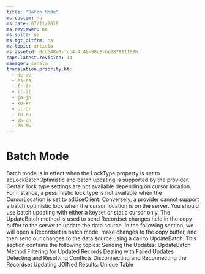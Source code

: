 ```yaml
---
title: "Batch Mode"
ms.custom: na
ms.date: 07/11/2016
ms.reviewer: na
ms.suite: na
ms.tgt_pltfrm: na
ms.topic: article
ms.assetid: 0cb548e0-fcb4-4c49-98c8-be287911f826
caps.latest.revision: 14
manager: sonalm
translation.priority.ht: 
  - de-de
  - es-es
  - fr-fr
  - it-it
  - ja-jp
  - ko-kr
  - pt-br
  - ru-ru
  - zh-cn
  - zh-tw
---
```

# Batch Mode
<?xml version="1.0" encoding="utf-8"?>
<developerConceptualDocument xmlns="http://ddue.schemas.microsoft.com/authoring/2003/5" xmlns:xlink="http://www.w3.org/1999/xlink" xmlns:xsi="http://www.w3.org/2001/XMLSchema-instance" xsi:schemaLocation="http://ddue.schemas.microsoft.com/authoring/2003/5 http://dduestorage.blob.core.windows.net/ddueschema/developer.xsd">
  <introduction>
    <para>Batch mode is in effect when the <legacyBold>LockType</legacyBold> property is set to <legacyBold>adLockBatchOptimistic</legacyBold> and batch updating is supported by the provider. Certain lock type settings are not available depending on cursor location. For instance, a pessimistic lock type is not available when the <legacyBold>CursorLocation</legacyBold> is set to <legacyBold>adUseClient</legacyBold>. Conversely, a provider cannot support a batch optimistic lock when the cursor location is on the server. You should use batch updating with either a keyset or static cursor only.</para>
    <para>The <legacyBold>UpdateBatch</legacyBold> method is used to send <legacyBold>Recordset</legacyBold> changes held in the copy buffer to the server to update the data source. In the following section, we will open a <legacyBold>Recordset</legacyBold> in batch mode, make changes to the copy buffer, and then send our changes to the data source using a call to <legacyBold>UpdateBatch</legacyBold>.</para>
    <para>This section contains the following topics:</para>
    <list class="bullet">
      <listItem>
        <para>
          <link xlink:href="87123797-831f-48e0-94b5-f669f9ca194a">Sending the Updates: UpdateBatch Method</link>
        </para>
      </listItem>
      <listItem>
        <para>
          <link xlink:href="4a798921-d7bb-47c9-a252-550fd9463ec9">Filtering for Updated Records</link> </para>
      </listItem>
      <listItem>
        <para>
          <link xlink:href="299c37bd-19ff-4261-8571-b9665687e075">Dealing with Failed Updates</link> </para>
      </listItem>
      <listItem>
        <para>
          <link xlink:href="b28fdd26-c1a4-40ce-a700-2b0c9d201514">Detecting and Resolving Conflicts</link>
        </para>
      </listItem>
      <listItem>
        <para>
          <link xlink:href="c5134af7-81d6-4de4-9fd1-cfe29973545e">Disconnecting and Reconnecting the Recordset</link> </para>
      </listItem>
      <listItem>
        <para>
          <link xlink:href="d52e6926-5c22-43dc-9f32-7b32c1a071e2">Updating JOINed Results: Unique Table</link> </para>
      </listItem>
    </list>
  </introduction>
  <relatedTopics />
</developerConceptualDocument>
